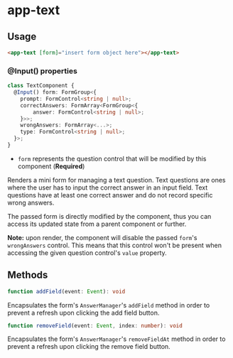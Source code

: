 # app-text

## Usage
```html
<app-text [form]="insert form object here"></app-text>
```

### @Input() properties
```typescript
class TextComponent {
  @Input() form: FormGroup<{
    prompt: FormControl<string | null>;
    correctAnswers: FormArray<FormGroup<{
        answer: FormControl<string | null>;
    }>>;
    wrongAnswers: FormArray<...>;
    type: FormControl<string | null>;
  }>;
}
```

* ```form``` represents the question control that will be modified by this component (**Required**)

Renders a mini form for managing a text question. Text questions are ones where the user has to input the correct answer in an input field. Text questions have at least one correct answer and do not record specific wrong answers.

The passed form is directly modified by the component, thus you can access its updated state from a parent component or further.

**Note:** upon render, the component will disable the passed ``form``'s ``wrongAnswers`` control. This means that this control won't be present when accessing the given question control's ``value`` property.

## Methods
```typescript
function addField(event: Event): void
```
Encapsulates the form's ``AnswerManager``'s ``addField`` method in order to prevent a refresh upon clicking the add field button.

```typescript
function removeField(event: Event, index: number): void
```
Encapsulates the form's ``AnswerManager``'s ``removeFieldAt`` method in order to prevent a refresh upon clicking the remove field button.